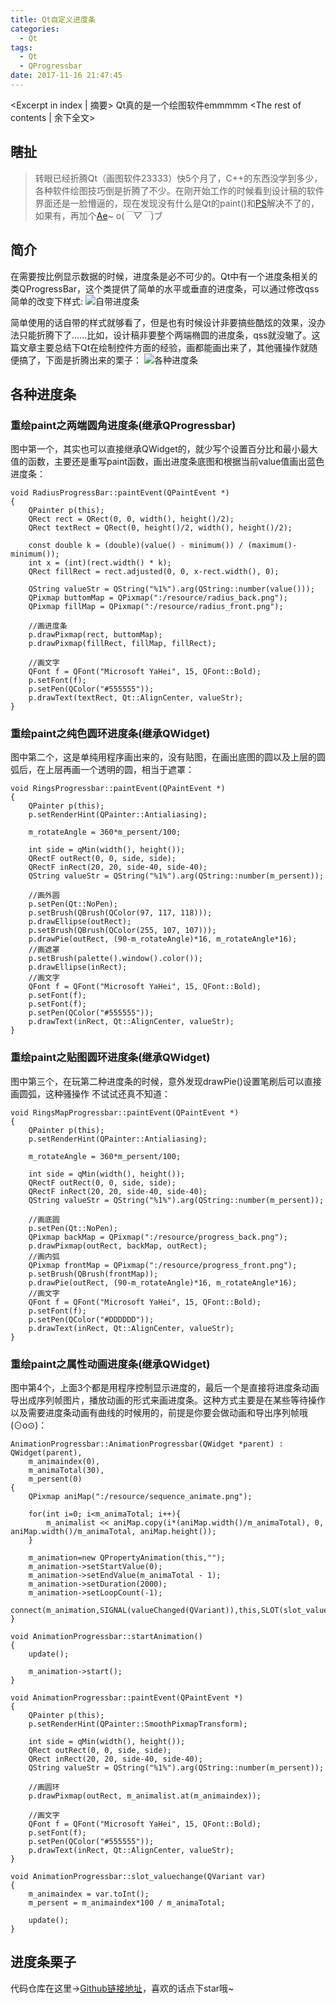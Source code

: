 ```yaml
---
title: Qt自定义进度条
categories:
  - Qt
tags:
  - Qt
  - QProgressbar
date: 2017-11-16 21:47:45
---
```


<Excerpt in index | 摘要> Qt真的是一个绘图软件emmmmm<!-- more -->
<The rest of contents | 余下全文>

##  瞎扯

> 转眼已经折腾Qt（画图软件23333）快5个月了，C++的东西没学到多少，各种软件绘图技巧倒是折腾了不少。在刚开始工作的时候看到设计稿的软件界面还是一脸懵逼的，现在发现没有什么是Qt的paint()和[PS](https://baike.baidu.com/item/ADOBE%20PHOTOSHOP/2297297?fromtitle=photoshop&fromid=133866)解决不了的，如果有，再加个[Ae](https://baike.baidu.com/item/Adobe%20After%20Effects/5452364?fromtitle=ae&fromid=1368576)~ o(*￣▽￣*)ブ



##  简介

在需要按比例显示数据的时候，进度条是必不可少的。Qt中有一个进度条相关的类QProgressBar，这个类提供了简单的水平或垂直的进度条，可以通过修改qss简单的改变下样式:
![自带进度条](http://upload-images.jianshu.io/upload_images/2756183-efd3fd24ac527a43.png?imageMogr2/auto-orient/strip%7CimageView2/2/w/1240)


简单使用的话自带的样式就够看了，但是也有时候设计非要搞些酷炫的效果，没办法只能折腾下了......比如，设计稿非要整个两端椭圆的进度条，qss就没辙了。这篇文章主要总结下Qt在绘制控件方面的经验，画都能画出来了，其他骚操作就随便搞了，下面是折腾出来的栗子：
![各种进度条](http://upload-images.jianshu.io/upload_images/2756183-84342a857d9e643e.gif?imageMogr2/auto-orient/strip%7CimageView2/2/w/1240)


##  各种进度条

### 重绘paint之两端圆角进度条(继承QProgressbar)
图中第一个，其实也可以直接继承QWidget的，就少写个设置百分比和最小最大值的函数，主要还是重写paint函数，画出进度条底图和根据当前value值画出蓝色进度条：
```
void RadiusProgressBar::paintEvent(QPaintEvent *)
{
    QPainter p(this);
    QRect rect = QRect(0, 0, width(), height()/2);
    QRect textRect = QRect(0, height()/2, width(), height()/2);

    const double k = (double)(value() - minimum()) / (maximum()-minimum());
    int x = (int)(rect.width() * k);
    QRect fillRect = rect.adjusted(0, 0, x-rect.width(), 0);

    QString valueStr = QString("%1%").arg(QString::number(value()));
    QPixmap buttomMap = QPixmap(":/resource/radius_back.png");
    QPixmap fillMap = QPixmap(":/resource/radius_front.png");

    //画进度条
    p.drawPixmap(rect, buttomMap);
    p.drawPixmap(fillRect, fillMap, fillRect);

    //画文字
    QFont f = QFont("Microsoft YaHei", 15, QFont::Bold);
    p.setFont(f);
    p.setPen(QColor("#555555"));
    p.drawText(textRect, Qt::AlignCenter, valueStr);
}
```

### 重绘paint之纯色圆环进度条(继承QWidget)
图中第二个，这是单纯用程序画出来的，没有贴图，在画出底图的圆以及上层的圆弧后，在上层再画一个透明的圆，相当于遮罩：
```
void RingsProgressbar::paintEvent(QPaintEvent *)
{
    QPainter p(this);
    p.setRenderHint(QPainter::Antialiasing);

    m_rotateAngle = 360*m_persent/100;

    int side = qMin(width(), height());
    QRectF outRect(0, 0, side, side);
    QRectF inRect(20, 20, side-40, side-40);
    QString valueStr = QString("%1%").arg(QString::number(m_persent));

    //画外圆
    p.setPen(Qt::NoPen);
    p.setBrush(QBrush(QColor(97, 117, 118)));
    p.drawEllipse(outRect);
    p.setBrush(QBrush(QColor(255, 107, 107)));
    p.drawPie(outRect, (90-m_rotateAngle)*16, m_rotateAngle*16);
    //画遮罩
    p.setBrush(palette().window().color());
    p.drawEllipse(inRect);
    //画文字
    QFont f = QFont("Microsoft YaHei", 15, QFont::Bold);
    p.setFont(f);
    p.setFont(f);
    p.setPen(QColor("#555555"));
    p.drawText(inRect, Qt::AlignCenter, valueStr);
}
```


### 重绘paint之贴图圆环进度条(继承QWidget)
图中第三个，在玩第二种进度条的时候，意外发现drawPie()设置笔刷后可以直接画圆弧，这种骚操作 不试试还真不知道：
```
void RingsMapProgressbar::paintEvent(QPaintEvent *)
{
    QPainter p(this);
    p.setRenderHint(QPainter::Antialiasing);

    m_rotateAngle = 360*m_persent/100;

    int side = qMin(width(), height());
    QRectF outRect(0, 0, side, side);
    QRectF inRect(20, 20, side-40, side-40);
    QString valueStr = QString("%1%").arg(QString::number(m_persent));

    //画底圆
    p.setPen(Qt::NoPen);
    QPixmap backMap = QPixmap(":/resource/progress_back.png");
    p.drawPixmap(outRect, backMap, outRect);
    //画内弧
    QPixmap frontMap = QPixmap(":/resource/progress_front.png");
    p.setBrush(QBrush(frontMap));
    p.drawPie(outRect, (90-m_rotateAngle)*16, m_rotateAngle*16);
    //画文字
    QFont f = QFont("Microsoft YaHei", 15, QFont::Bold);
    p.setFont(f);
    p.setPen(QColor("#DDDDDD"));
    p.drawText(inRect, Qt::AlignCenter, valueStr);
}
```

### 重绘paint之属性动画进度条(继承QWidget)
图中第4个，上面3个都是用程序控制显示进度的，最后一个是直接将进度条动画导出成序列帧图片，播放动画的形式来画进度条。这种方式主要是在某些等待操作以及需要进度条动画有曲线的时候用的，前提是你要会做动画和导出序列帧哦(⊙o⊙)：
```
AnimationProgressbar::AnimationProgressbar(QWidget *parent) : QWidget(parent),
    m_animaindex(0),
    m_animaTotal(30),
    m_persent(0)
{
    QPixmap aniMap(":/resource/sequence_animate.png");

    for(int i=0; i<m_animaTotal; i++){
        m_animalist << aniMap.copy(i*(aniMap.width()/m_animaTotal), 0, aniMap.width()/m_animaTotal, aniMap.height());
    }

    m_animation=new QPropertyAnimation(this,"");
    m_animation->setStartValue(0);
    m_animation->setEndValue(m_animaTotal - 1);
    m_animation->setDuration(2000);
    m_animation->setLoopCount(-1);
    connect(m_animation,SIGNAL(valueChanged(QVariant)),this,SLOT(slot_valuechange(QVariant)));
}

void AnimationProgressbar::startAnimation()
{
    update();

    m_animation->start();
}

void AnimationProgressbar::paintEvent(QPaintEvent *)
{
    QPainter p(this);
    p.setRenderHint(QPainter::SmoothPixmapTransform);

    int side = qMin(width(), height());
    QRect outRect(0, 0, side, side);
    QRect inRect(20, 20, side-40, side-40);
    QString valueStr = QString("%1%").arg(QString::number(m_persent));

    //画圆环
    p.drawPixmap(outRect, m_animalist.at(m_animaindex));

    //画文字
    QFont f = QFont("Microsoft YaHei", 15, QFont::Bold);
    p.setFont(f);
    p.setPen(QColor("#555555"));
    p.drawText(inRect, Qt::AlignCenter, valueStr);
}

void AnimationProgressbar::slot_valuechange(QVariant var)
{
    m_animaindex = var.toInt();
    m_persent = m_animaindex*100 / m_animaTotal;

    update();
}
```


##  进度条栗子

代码仓库在这里->[Github链接地址](https://github.com/Longxr/QtCustomProgressbar)，喜欢的话点下star哦~
